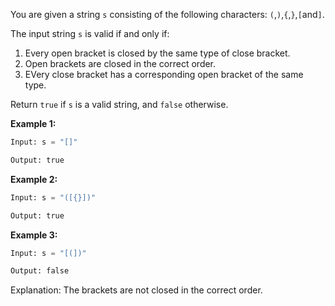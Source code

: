 You are given a string `s` consisting of the following characters: `(`,`)`,`{`,`}`,`[`and`]`.

The input string `s` is valid if and only if:

1. Every open bracket is closed by the same type of close bracket.
2. Open brackets are closed in the correct order.
3. EVery close bracket has a corresponding open bracket of the same type.

Return `true` if `s` is a valid string, and `false` otherwise.

**Example 1:**

```python
Input: s = "[]"

Output: true
```

**Example 2:**

```python
Input: s = "([{}])"

Output: true
```

**Example 3:**

```python
Input: s = "[(])"

Output: false
```

Explanation: The brackets are not closed in the correct order.
